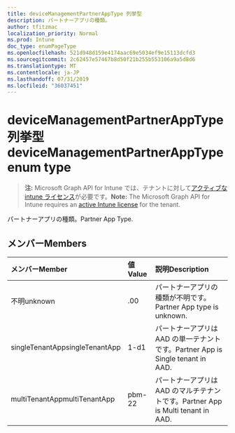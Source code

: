 ```yaml
---
title: deviceManagementPartnerAppType 列挙型
description: パートナーアプリの種類。
author: tfitzmac
localization_priority: Normal
ms.prod: Intune
doc_type: enumPageType
ms.openlocfilehash: 521d948d159e4174aac69e5034ef9e15113dcfd3
ms.sourcegitcommit: 2c62457e57467b8d50f21b255b553106a9a5d8d6
ms.translationtype: MT
ms.contentlocale: ja-JP
ms.lasthandoff: 07/31/2019
ms.locfileid: "36037451"
---
```

# <a name="devicemanagementpartnerapptype-enum-type"></a><span data-ttu-id="62e87-103">deviceManagementPartnerAppType 列挙型</span><span class="sxs-lookup"><span data-stu-id="62e87-103">deviceManagementPartnerAppType enum type</span></span>

> <span data-ttu-id="62e87-104">**注:** Microsoft Graph API for Intune では、テナントに対して[アクティブな intune ライセンス](https://go.microsoft.com/fwlink/?linkid=839381)が必要です。</span><span class="sxs-lookup"><span data-stu-id="62e87-104">**Note:** The Microsoft Graph API for Intune requires an [active Intune license](https://go.microsoft.com/fwlink/?linkid=839381) for the tenant.</span></span>

<span data-ttu-id="62e87-105">パートナーアプリの種類。</span><span class="sxs-lookup"><span data-stu-id="62e87-105">Partner App Type.</span></span>

## <a name="members"></a><span data-ttu-id="62e87-106">メンバー</span><span class="sxs-lookup"><span data-stu-id="62e87-106">Members</span></span>
|<span data-ttu-id="62e87-107">メンバー</span><span class="sxs-lookup"><span data-stu-id="62e87-107">Member</span></span>|<span data-ttu-id="62e87-108">値</span><span class="sxs-lookup"><span data-stu-id="62e87-108">Value</span></span>|<span data-ttu-id="62e87-109">説明</span><span class="sxs-lookup"><span data-stu-id="62e87-109">Description</span></span>|
|:---|:---|:---|
|<span data-ttu-id="62e87-110">不明</span><span class="sxs-lookup"><span data-stu-id="62e87-110">unknown</span></span>|<span data-ttu-id="62e87-111">.0</span><span class="sxs-lookup"><span data-stu-id="62e87-111">0</span></span>|<span data-ttu-id="62e87-112">パートナーアプリの種類が不明です。</span><span class="sxs-lookup"><span data-stu-id="62e87-112">Partner App type is unknown.</span></span>|
|<span data-ttu-id="62e87-113">singleTenantApp</span><span class="sxs-lookup"><span data-stu-id="62e87-113">singleTenantApp</span></span>|<span data-ttu-id="62e87-114">1-d</span><span class="sxs-lookup"><span data-stu-id="62e87-114">1</span></span>|<span data-ttu-id="62e87-115">パートナーアプリは AAD の単一テナントです。</span><span class="sxs-lookup"><span data-stu-id="62e87-115">Partner App is Single tenant in AAD.</span></span>|
|<span data-ttu-id="62e87-116">multiTenantApp</span><span class="sxs-lookup"><span data-stu-id="62e87-116">multiTenantApp</span></span>|<span data-ttu-id="62e87-117">pbm-2</span><span class="sxs-lookup"><span data-stu-id="62e87-117">2</span></span>|<span data-ttu-id="62e87-118">パートナーアプリは AAD のマルチテナントです。</span><span class="sxs-lookup"><span data-stu-id="62e87-118">Partner App is Multi tenant in AAD.</span></span>|



